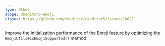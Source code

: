 ```yaml
---
type: Other
scope: ckeditor5-emoji
closes: https://github.com/ckeditor/ckeditor5/issues/18822
---
```


Improve the initialization performance of the Emoji feature by optimizing the `EmojiUtils#isEmojiSupported()` method.
